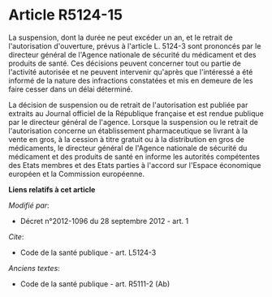 # Article R5124-15

La suspension, dont la durée ne peut excéder un an, et le retrait de l'autorisation d'ouverture, prévus à l'article L. 5124-3
sont prononcés par le directeur général de l'Agence nationale de sécurité du médicament et des produits de santé. Ces
décisions peuvent concerner tout ou partie de l'activité autorisée et ne peuvent intervenir qu'après que l'intéressé a été
informé de la nature des infractions constatées et mis en demeure de les faire cesser dans un délai déterminé. 

La décision de suspension ou de retrait de l'autorisation est publiée par extraits au Journal officiel de la République
française et est rendue publique par le directeur général de l'agence. Lorsque la suspension ou le retrait de l'autorisation
concerne un établissement pharmaceutique se livrant à la vente en gros, à la cession à titre gratuit ou à la distribution en
gros de médicaments, le directeur général de l'Agence nationale de sécurité du médicament et des produits de santé en informe
les autorités compétentes des Etats membres et des Etats parties à l'accord sur l'Espace économique européen et la Commission
européenne.

**Liens relatifs à cet article**

_Modifié par_:

  - Décret n°2012-1096 du 28 septembre 2012 - art. 1

_Cite_:

  - Code de la santé publique - art. L5124-3

_Anciens textes_:

  - Code de la santé publique - art. R5111-2 (Ab)

